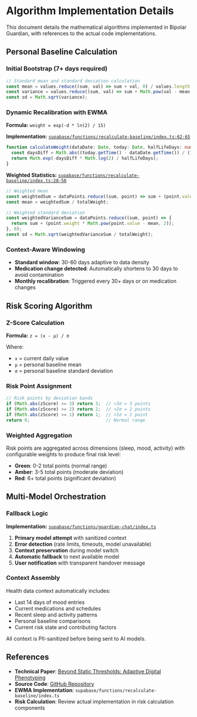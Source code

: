 # Algorithm Implementation Details

This document details the mathematical algorithms implemented in Bipolar Guardian, with references to the actual code implementations.

## Personal Baseline Calculation

### Initial Bootstrap (7+ days required)
```typescript
// Standard mean and standard deviation calculation
const mean = values.reduce((sum, val) => sum + val, 0) / values.length;
const variance = values.reduce((sum, val) => sum + Math.pow(val - mean, 2), 0) / values.length;
const sd = Math.sqrt(variance);
```

### Dynamic Recalibration with EWMA

**Formula:** `weight = exp(-d * ln(2) / 15)`

**Implementation:** [`supabase/functions/recalculate-baseline/index.ts:62-65`](../../supabase/functions/recalculate-baseline/index.ts)
```typescript
function calculateWeight(dataDate: Date, today: Date, halfLifeDays: number = 15): number {
  const daysDiff = Math.abs((today.getTime() - dataDate.getTime()) / (1000 * 60 * 60 * 24));
  return Math.exp(-daysDiff * Math.log(2) / halfLifeDays);
}
```

**Weighted Statistics:** [`supabase/functions/recalculate-baseline/index.ts:28-56`](../../supabase/functions/recalculate-baseline/index.ts)
```typescript
// Weighted mean
const weightedSum = dataPoints.reduce((sum, point) => sum + (point.value * point.weight), 0);
const mean = weightedSum / totalWeight;

// Weighted standard deviation  
const weightedVarianceSum = dataPoints.reduce((sum, point) => {
  return sum + (point.weight * Math.pow(point.value - mean, 2));
}, 0);
const sd = Math.sqrt(weightedVarianceSum / totalWeight);
```

### Context-Aware Windowing
- **Standard window**: 30-60 days adaptive to data density
- **Medication change detected**: Automatically shortens to 30 days to avoid contamination
- **Monthly recalibration**: Triggered every 30+ days or on medication changes

## Risk Scoring Algorithm

### Z-Score Calculation
**Formula:** `z = (x - μ) / σ`

Where:
- `x` = current daily value
- `μ` = personal baseline mean  
- `σ` = personal baseline standard deviation

### Risk Point Assignment
```typescript
// Risk points by deviation bands
if (Math.abs(zScore) >= 3) return 3;  // >3σ = 3 points
if (Math.abs(zScore) >= 2) return 2;  // >2σ = 2 points  
if (Math.abs(zScore) >= 1) return 1;  // >1σ = 1 point
return 0;                             // Normal range
```

### Weighted Aggregation
Risk points are aggregated across dimensions (sleep, mood, activity) with configurable weights to produce final risk level:
- **Green**: 0-2 total points (normal range)
- **Amber**: 3-5 total points (moderate deviation) 
- **Red**: 6+ total points (significant deviation)

## Multi-Model Orchestration

### Fallback Logic
**Implementation:** [`supabase/functions/guardian-chat/index.ts`](../../supabase/functions/guardian-chat/index.ts)

1. **Primary model attempt** with sanitized context
2. **Error detection** (rate limits, timeouts, model unavailable)
3. **Context preservation** during model switch
4. **Automatic fallback** to next available model
5. **User notification** with transparent handover message

### Context Assembly
Health data context automatically includes:
- Last 14 days of mood entries
- Current medications and schedules  
- Recent sleep and activity patterns
- Personal baseline comparisons
- Current risk state and contributing factors

All context is PII-sanitized before being sent to AI models.

## References

- **Technical Paper**: [Beyond Static Thresholds: Adaptive Digital Phenotyping](https://doi.org/10.5281/zenodo.16800716)
- **Source Code**: [GitHub Repository](https://github.com/bxrdy/bipolar-guardian)
- **EWMA Implementation**: `supabase/functions/recalculate-baseline/index.ts`
- **Risk Calculation**: Review actual implementation in risk calculation components